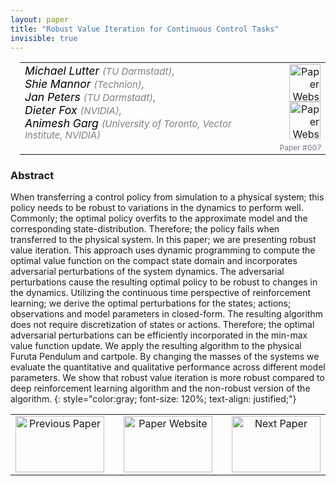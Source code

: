 ```yaml
---
layout: paper
title: "Robust Value Iteration for Continuous Control Tasks"
invisible: true
---
```

<table width = "95%" style="padding-left: 15px; margin-left: auto; margin-right: 10px;">
<tr><td style = "vertical-align: top; padding-right: 25px;" rowspan="2">
<span style="color:black; font-size: 110%;"><i>
Michael Lutter <span style="color:gray; font-size: 85%">(TU Darmstadt)</span><span style="color:gray; font-size: 100%">,</span><br>  Shie Mannor <span style="color:gray; font-size: 85%">(Technion)</span><span style="color:gray; font-size: 100%">,</span><br>  Jan Peters <span style="color:gray; font-size: 85%">(TU Darmstadt)</span><span style="color:gray; font-size: 100%">,</span><br>  Dieter Fox <span style="color:gray; font-size: 85%">(NVIDIA)</span><span style="color:gray; font-size: 100%">,</span><br>  Animesh Garg <span style="color:gray; font-size: 85%">(University of Toronto, Vector Institute, NVIDIA)</span>
</i></span>
</td>
<td style="text-align: right;"><a href="http://www.roboticsproceedings.org/rss17/p007.pdf"><img src="{{ site.baseurl }}/images/paper_link.png" alt="Paper Website" width = "50"  height = "60"/></a><br> <a href="https://sites.google.com/view/rfvi"><img src="{{ site.baseurl }}/images/website_link.png" alt="Paper Website" width = "50"  height = "60"/></a><br>    </td>
</tr>
<tr>
<td style="color:#777789; text-align:right; font-size: 75%; margin-right:10px;">Paper&nbsp;#007</td>
</tr>
</table>


### Abstract
When transferring a control policy from simulation to a physical system; this policy needs to be robust to variations in the dynamics to perform well. Commonly; the optimal policy overfits to the approximate model and the corresponding state-distribution. Therefore; the policy fails when transferred to the physical system.  In this paper; we are presenting robust value iteration. This approach uses dynamic programming to compute the optimal value function on the compact state domain and incorporates adversarial perturbations of the system dynamics. The adversarial perturbations cause the resulting optimal policy to be robust to changes in the dynamics. Utilizing the continuous time perspective of reinforcement learning; we derive the optimal perturbations for the states; actions; observations and model parameters in closed-form. The resulting algorithm does not require discretization of states or actions. Therefore; the optimal adversarial perturbations can be efficiently incorporated in the min-max value function update.  We apply the resulting algorithm to the physical Furuta Pendulum and cartpole. By changing the masses of the systems we evaluate the quantitative and qualitative performance across different model parameters. We show that robust value iteration is more robust compared to deep reinforcement learning algorithm and the non-robust version of the algorithm. 
{: style="color:gray; font-size: 120%; text-align: justified;"}



<table width="100%">
 <tr>
    <td style="width: 30%; text-align: center;"><a href="{{ site.baseurl }}/program/papers/006/">
<img src="{{ site.baseurl }}/images/previous_icon.png"
       alt="Previous Paper" width = "142"  height = "90"/> 
</a> </td>
<td style="text-align: center;"><a href="{{ site.baseurl }}/program/papers">
<img src="{{ site.baseurl }}/images/overview_icon.png"
       alt="Paper Website" width = "142"  height = "90"/> 
</a> </td>
    <td style="width: 30%; text-align: center;"><a href="{{ site.baseurl }}/program/papers/008/">
    <img src="{{ site.baseurl }}/images/next_icon.png"
        alt="Next Paper" width = "142"  height = "90"/>
    </a></td>
</tr>
</table>